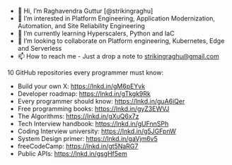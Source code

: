 - 👋 Hi, I’m Raghavendra Guttur [@strikingraghu]
- 👀 I’m interested in Platform Engineering, Application Modernization, Automation, and Site Reliability Engineering
- 🌱 I’m currently learning Hyperscalers, Python and IaC
- 💞️ I’m looking to collaborate on Platform engineering, Kubernetes, Edge and Serverless
- 📫 How to reach me - Just a drop a note to strikingraghu@gmail.com

10 GitHub repositories every programmer must know:

- Build your own X: https://lnkd.in/gM6pEYvk
- Developer roadmap: https://lnkd.in/gTkgk9Rk
- Every programmer should know: https://lnkd.in/guA6iQer
- Free programming books: https://lnkd.in/gyZ3EWVJ
- The Algorithms: https://lnkd.in/gXuQ6x7z
- Tech Interview handbook: https://lnkd.in/gUFnnSPh
- Coding Interview university: https://lnkd.in/g5JGFpnW
- System Design primer: https://lnkd.in/gaVjm6v5
- freeCodeCamp: https://lnkd.in/gt5NaRG7
- Public APIs: https://lnkd.in/gsgHf5em

<!---
strikingraghu/strikingraghu is a ✨ special ✨ repository because its `README.md` (this file) appears on your GitHub profile.
You can click the Preview link to take a look at your changes.
--->
